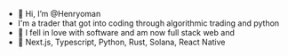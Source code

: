 - 👋 Hi, I’m @Henryoman
- I'm a trader that got into coding through algorithmic trading and python
- 🌱 I fell in love with software and am now full stack web and 
- 💞️ Next.js, Typescript, Python, Rust, Solana, React Native

